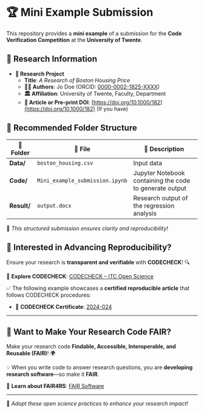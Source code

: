 # 🏆 Mini Example Submission  

This repository provides a **mini example** of a submission for the **Code Verification Competition** at the **University of Twente**.  

## 📌 Research Information  

- **📖 Research Project**  
  - **Title**: *A Research of Boston Housing Price*  
  - **👨‍🔬 Authors**: Jo Doe (ORCID: [0000-0002-1825-XXXX](https://orcid.org/0000-0002-1825-XXXX))  
  - **🏛️ Affiliation**: University of Twente, Faculty, Department  
  - **📄 Article or Pre-print DOI**: [https://doi.org/10.1000/182](https://doi.org/10.1000/182) (If you have)   

## 📂 Recommended Folder Structure  

| 📁 Folder | 📄 File | 📝 Description |
|-----------|--------|---------------|
| **Data/** | `boston_housing.csv` | Input data |
| **Code/** | `Mini_example_submission.ipynb` | Jupyter Notebook containing the code to generate output |
| **Result/** | `output.docx` | Research output of the regression analysis |

🚀 *This structured submission ensures clarity and reproducibility!*  


## 🚀 Interested in Advancing Reproducibility?  

Ensure your research is **transparent and verifiable** with **CODECHECK**! 🔍  

🔗 **Explore CODECHECK**: [CODECHECK – ITC Open Science](https://www.itc.nl/research/way-of-working/open-science/codecheck/)  

✅ The following example showcases a **certified reproducible article** that follows CODECHECK procedures:  

- 🏅 **CODECHECK Certificate**: [2024-024](https://codecheck.org.uk/register/certs/2024-024/)  

---

## 🔬 Want to Make Your Research Code FAIR?  

Make your research code **Findable, Accessible, Interoperable, and Reusable (FAIR)**! 🌍  

💡 When you write code to answer research questions, you are **developing research software**—so make it **FAIR**.  

🔗 **Learn about FAIR4RS**: [FAIR Software](https://fair-software.nl/)  

---

🚀 *Adopt these open science practices to enhance your research impact!*  
